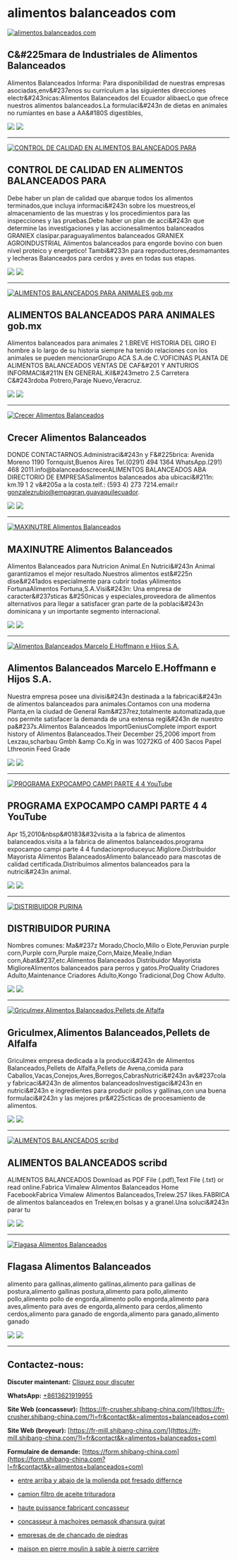 # alimentos balanceados com

<a href="https://swt.shibang-china.com/?l=fr&img&k=alimentos+balanceados+com" target="_blank">![alimentos balanceados com](http://static.shibang-china.com/all-800x300/148.jpg)</a>

## C&#225mara de Industriales de Alimentos Balanceados
Alimentos Balanceados Informa: Para disponibilidad de nuestras empresas asociadas,env&#237enos su curriculum a las siguientes direcciones electr&#243nicas:Alimentos Balanceados del Ecuador alibaecLo que ofrece nuestros alimentos balanceados.La formulaci&#243n de dietas en animales no rumiantes en base a AA&#180S digestibles,


<a href="https://whatsapp.shibangsoft.com/WhatsApp.php" target="_blank" title="WhatsApp">![](http://static.shibang-china.com/icon/whatsapp.png)</a> <a href="https://swt.shibang-china.com/?l=fr&icon&k=alimentos+balanceados+com" target="_blank">![](http://static.shibang-china.com/icon/chat-fr.png)</a>

---

<a href="https://swt.shibang-china.com/?l=fr&img&k=alimentos+balanceados+com" target="_blank">![CONTROL DE CALIDAD EN ALIMENTOS BALANCEADOS PARA](http://static.shibang-china.com/all-800x300/534.jpg)</a>

## CONTROL DE CALIDAD EN ALIMENTOS BALANCEADOS PARA
Debe haber un plan de calidad que abarque todos los alimentos terminados,que incluya informaci&#243n sobre los muestreos,el almacenamiento de las muestras y los procedimientos para las inspecciones y las pruebas.Debe haber un plan de acci&#243n que determine las investigaciones y las accionesalimentos balanceados GRANIEX clasipar.paraguayalimentos balanceados GRANIEX AGROINDUSTRIAL Alimentos balanceados para engorde bovino con buen nivel proteico y energetico! Tambi&#233n para reproductores,desmamantes y lecheras Balanceados para cerdos y aves en todas sus etapas.


<a href="https://whatsapp.shibangsoft.com/WhatsApp.php" target="_blank" title="WhatsApp">![](http://static.shibang-china.com/icon/whatsapp.png)</a> <a href="https://swt.shibang-china.com/?l=fr&icon&k=alimentos+balanceados+com" target="_blank">![](http://static.shibang-china.com/icon/chat-fr.png)</a>

---

<a href="https://swt.shibang-china.com/?l=fr&img&k=alimentos+balanceados+com" target="_blank">![ALIMENTOS BALANCEADOS PARA ANIMALES gob.mx](http://static.shibang-china.com/all-800x300/758.jpg)</a>

## ALIMENTOS BALANCEADOS PARA ANIMALES gob.mx
Alimentos balanceados para animales 2 1.BREVE HISTORIA DEL GIRO El hombre a lo largo de su historia siempre ha tenido relaciones con los animales se pueden mencionarGrupo ACA S.A.de C.VOFICINAS PLANTA DE ALIMENTOS BALANCEADOS VENTAS DE CAF&#201 Y ANTURIOS INFORMACI&#211N EN GENERAL.Kil&#243metro 2.5 Carretera C&#243rdoba Potrero,Paraje Nuevo,Veracruz.


<a href="https://whatsapp.shibangsoft.com/WhatsApp.php" target="_blank" title="WhatsApp">![](http://static.shibang-china.com/icon/whatsapp.png)</a> <a href="https://swt.shibang-china.com/?l=fr&icon&k=alimentos+balanceados+com" target="_blank">![](http://static.shibang-china.com/icon/chat-fr.png)</a>

---

<a href="https://swt.shibang-china.com/?l=fr&img&k=alimentos+balanceados+com" target="_blank">![Crecer Alimentos Balanceados](http://static.shibang-china.com/all-800x300/373.jpg)</a>

## Crecer Alimentos Balanceados
DONDE CONTACTARNOS.Administraci&#243n y F&#225brica: Avenida Moreno 1190 Tornquist,Buenos Aires Tel.(0291) 494 1364 WhatsApp.(291) 468 2011.info@balanceadoscrecerALIMENTOS BALANCEADOS ABA DIRECTORIO DE EMPRESASalimentos balanceados aba ubicaci&#211n: km.19 1 2 v&#205a a la costa.telf.: (593 4) 273 7214.email:r gonzalezrubio@empagran.guayaquilecuador.


<a href="https://whatsapp.shibangsoft.com/WhatsApp.php" target="_blank" title="WhatsApp">![](http://static.shibang-china.com/icon/whatsapp.png)</a> <a href="https://swt.shibang-china.com/?l=fr&icon&k=alimentos+balanceados+com" target="_blank">![](http://static.shibang-china.com/icon/chat-fr.png)</a>

---

<a href="https://swt.shibang-china.com/?l=fr&img&k=alimentos+balanceados+com" target="_blank">![MAXINUTRE Alimentos Balanceados](http://static.shibang-china.com/all-800x300/723.jpg)</a>

## MAXINUTRE Alimentos Balanceados
Alimentos Balanceados para Nutricion Animal.En Nutrici&#243n Animal garantizamos el mejor resultado.Nuestros alimentos est&#225n dise&#241ados especialmente para cubrir todas yAlimentos FortunaAlimentos Fortuna,S.A.Visi&#243n: Una empresa de caracter&#237sticas &#250nicas y especiales,proveedora de alimentos alternativos para llegar a satisfacer gran parte de la poblaci&#243n dominicana y un importante segmento internacional.


<a href="https://whatsapp.shibangsoft.com/WhatsApp.php" target="_blank" title="WhatsApp">![](http://static.shibang-china.com/icon/whatsapp.png)</a> <a href="https://swt.shibang-china.com/?l=fr&icon&k=alimentos+balanceados+com" target="_blank">![](http://static.shibang-china.com/icon/chat-fr.png)</a>

---

<a href="https://swt.shibang-china.com/?l=fr&img&k=alimentos+balanceados+com" target="_blank">![Alimentos Balanceados Marcelo E.Hoffmann e Hijos S.A.](http://static.shibang-china.com/all-800x300/32.jpg)</a>

## Alimentos Balanceados Marcelo E.Hoffmann e Hijos S.A.
Nuestra empresa posee una divisi&#243n destinada a la fabricaci&#243n de alimentos balanceados para animales.Contamos con una moderna Planta,en la ciudad de General Ram&#237rez,totalmente automatizada,que nos permite satisfacer la demanda de una extensa regi&#243n de nuestro pa&#237s.Alimentos Balanceados ImportGeniusComplete import export history of Alimentos Balanceados.Their December 25,2006 import from Lexzau,scharbau Gmbh &amp Co.Kg in was 10272KG of 400 Sacos Papel Lthreonin Feed Grade


<a href="https://whatsapp.shibangsoft.com/WhatsApp.php" target="_blank" title="WhatsApp">![](http://static.shibang-china.com/icon/whatsapp.png)</a> <a href="https://swt.shibang-china.com/?l=fr&icon&k=alimentos+balanceados+com" target="_blank">![](http://static.shibang-china.com/icon/chat-fr.png)</a>

---

<a href="https://swt.shibang-china.com/?l=fr&img&k=alimentos+balanceados+com" target="_blank">![PROGRAMA EXPOCAMPO CAMPI PARTE 4 4 YouTube](http://static.shibang-china.com/all-800x300/422.jpg)</a>

## PROGRAMA EXPOCAMPO CAMPI PARTE 4 4 YouTube
Apr 15,2010&nbsp&#0183&#32visita a la fabrica de alimentos balanceados.visita a la fabrica de alimentos balanceados.programa expocampo campi parte 4 4 fundacionproduceyuc.Migliore.Distribuidor Mayorista Alimentos BalanceadosAlimento balanceado para mascotas de calidad certificada.Distribuimos alimentos balanceados para la nutrici&#243n animal.


<a href="https://whatsapp.shibangsoft.com/WhatsApp.php" target="_blank" title="WhatsApp">![](http://static.shibang-china.com/icon/whatsapp.png)</a> <a href="https://swt.shibang-china.com/?l=fr&icon&k=alimentos+balanceados+com" target="_blank">![](http://static.shibang-china.com/icon/chat-fr.png)</a>

---

<a href="https://swt.shibang-china.com/?l=fr&img&k=alimentos+balanceados+com" target="_blank">![DISTRIBUIDOR PURINA](http://static.shibang-china.com/all-800x300/1370.jpg)</a>

## DISTRIBUIDOR PURINA
Nombres comunes: Ma&#237z Morado,Choclo,Millo o Elote,Peruvian purple corn,Purple corn,Purple maize,Corn,Maize,Mealie,Indian corn,Abat&#237,etc.Alimentos Balanceados Distribuidor Mayorista MiglioreAlimentos balanceados para perros y gatos.ProQuality Criadores Adulto,Maintenance Criadores Adulto,Kongo Tradicional,Dog Chow Adulto.


<a href="https://whatsapp.shibangsoft.com/WhatsApp.php" target="_blank" title="WhatsApp">![](http://static.shibang-china.com/icon/whatsapp.png)</a> <a href="https://swt.shibang-china.com/?l=fr&icon&k=alimentos+balanceados+com" target="_blank">![](http://static.shibang-china.com/icon/chat-fr.png)</a>

---

<a href="https://swt.shibang-china.com/?l=fr&img&k=alimentos+balanceados+com" target="_blank">![Griculmex,Alimentos Balanceados,Pellets de Alfalfa](http://static.shibang-china.com/all-800x300/1123.jpg)</a>

## Griculmex,Alimentos Balanceados,Pellets de Alfalfa
Griculmex empresa dedicada a la producci&#243n de Alimentos Balanceados,Pellets de Alfalfa,Pellets de Avena,comida para Caballos,Vacas,Conejos,Aves,Borregos,CabrasNutrici&#243n av&#237cola y fabricaci&#243n de alimentos balanceadosInvestigaci&#243n en nutrici&#243n e ingredientes para producir pollos y gallinas,con una buena formulaci&#243n y las mejores pr&#225cticas de procesamiento de alimentos.


<a href="https://whatsapp.shibangsoft.com/WhatsApp.php" target="_blank" title="WhatsApp">![](http://static.shibang-china.com/icon/whatsapp.png)</a> <a href="https://swt.shibang-china.com/?l=fr&icon&k=alimentos+balanceados+com" target="_blank">![](http://static.shibang-china.com/icon/chat-fr.png)</a>

---

<a href="https://swt.shibang-china.com/?l=fr&img&k=alimentos+balanceados+com" target="_blank">![ALIMENTOS BALANCEADOS scribd](http://static.shibang-china.com/all-800x300/1045.jpg)</a>

## ALIMENTOS BALANCEADOS scribd
ALIMENTOS BALANCEADOS Download as PDF File (.pdf),Text File (.txt) or read online.Fabrica Vimalew Alimentos Balanceados Home FacebookFabrica Vimalew Alimentos Balanceados,Trelew.257 likes.FABRICA de alimentos balanceados en Trelew,en bolsas y a granel.Una soluci&#243n parar tu


<a href="https://whatsapp.shibangsoft.com/WhatsApp.php" target="_blank" title="WhatsApp">![](http://static.shibang-china.com/icon/whatsapp.png)</a> <a href="https://swt.shibang-china.com/?l=fr&icon&k=alimentos+balanceados+com" target="_blank">![](http://static.shibang-china.com/icon/chat-fr.png)</a>

---

<a href="https://swt.shibang-china.com/?l=fr&img&k=alimentos+balanceados+com" target="_blank">![Flagasa Alimentos Balanceados](http://static.shibang-china.com/all-800x300/703.jpg)</a>

## Flagasa Alimentos Balanceados
alimento para gallinas,alimento gallinas,alimento para gallinas de postura,alimento gallinas postura,alimento para pollo,alimento pollo,alimento pollo de engorda,alimento pollo engorda,alimento para aves,alimento para aves de engorda,alimento para cerdos,alimento cerdos,alimento para ganado de engorda,alimento para ganado,alimento ganado

<a href="https://whatsapp.shibangsoft.com/WhatsApp.php" target="_blank" title="WhatsApp">![](http://static.shibang-china.com/icon/whatsapp.png)</a> <a href="https://swt.shibang-china.com/?l=fr&icon&k=alimentos+balanceados+com" target="_blank">![](http://static.shibang-china.com/icon/chat-fr.png)</a>

---
## Contactez-nous:

**Discuter maintenant:** [Cliquez pour discuter](https://swt.shibang-china.com?l=fr&contact&k=alimentos+balanceados+com)

**WhatsApp:**  [+8613621919955](https://whatsapp.shibangsoft.com/WhatsApp.php)

**Site Web (concasseur):** [https://fr-crusher.shibang-china.com/](https://fr-crusher.shibang-china.com/?l=fr&contact&k=alimentos+balanceados+com)

**Site Web (broyeur):** [https://fr-mill.shibang-china.com/](https://fr-mill.shibang-china.com/?l=fr&contact&k=alimentos+balanceados+com)

**Formulaire de demande:** [https://form.shibang-china.com](https://form.shibang-china.com?l=fr&contact&k=alimentos+balanceados+com)

* [entre arriba y abajo de la molienda ppt fresado differnce](../63/entre%20arriba%20y%20abajo%20de%20la%20molienda%20ppt%20fresado%20differnce.md)

* [camion filtro de aceite trituradora](../62/camion%20filtro%20de%20aceite%20trituradora.md)

* [haute puissance fabricant concasseur](../65/haute%20puissance%20fabricant%20concasseur.md)

* [concasseur à machoires pemasok dhansura gujrat](../61/concasseur%20%C3%A0%20machoires%20pemasok%20dhansura%20gujrat.md)

* [empresas de de chancado de piedras](../64/empresas%20de%20de%20chancado%20de%20piedras.md)

* [maison en pierre moulin à sable à pierre carrière](../65/maison%20en%20pierre%20moulin%20%C3%A0%20sable%20%C3%A0%20pierre%20carri%C3%A8re.md)